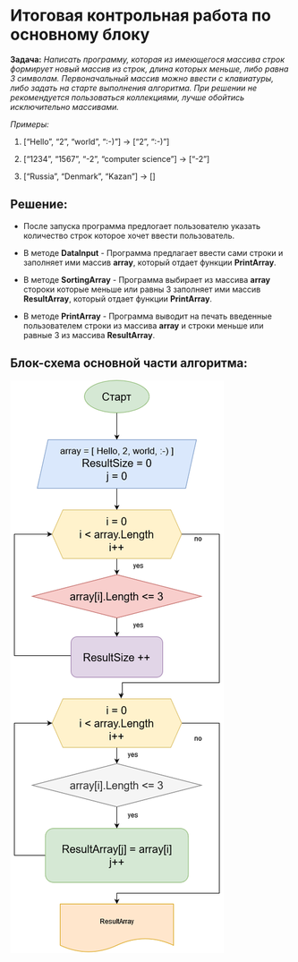 # Итоговая контрольная работа по основному блоку
**Задача:** *Написать программу, которая из имеющегося массива строк формирует новый массив из строк, длина которых меньше, либо равна 3 символам. Первоначальный массив можно ввести с клавиатуры, либо задать на старте выполнения алгоритма. При решении не рекомендуется пользоваться коллекциями, лучше обойтись исключительно массивами.*
 
 *Примеры:*
 
 1. [“Hello”, “2”, “world”, “:-)”] → [“2”, “:-)”]
 
 2. [“1234”, “1567”, “-2”, “computer science”] → [“-2”]
 
 3. [“Russia”, “Denmark”, “Kazan”] → []

 ## Решение:
 - После запуска программа предлогает пользователю указать количество строк которое хочет ввести пользователь.

 - В методе **DataInput** - Программа предлагает ввести сами строки и заполняет ими массив **array**, который отдает функции **PrintArray**.

 - В методе **SortingArray** - Программа выбирает из массива **array** стороки которые меньше или равны 3 заполняет ими массив **ResultArray**, который отдает функции **PrintArray**.

 - В методе **PrintArray** - Программа выводит на печать введенные пользователем строки из массива **array** и строки меньше или равные 3
 из массива **ResultArray**.

## Блок-схема основной части алгоритма:
![](/FinalTest.drawio.png)
